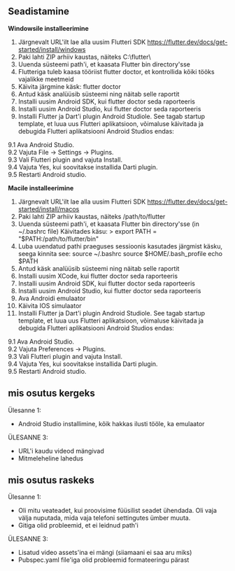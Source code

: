 ## Seadistamine
<b>Windowsile installeerimine</b>

1. Järgnevalt URL'ilt lae alla uusim Flutteri SDK
https://flutter.dev/docs/get-started/install/windows 
2. Paki lahti ZIP arhiiv kaustas, näiteks C:\flutter\
3. Uuenda süsteemi path'i, et kaasata Flutter bin directory'sse
4. Flutteriga tuleb kaasa tööriist flutter doctor, et kontrollida kõiki tööks vajalikke meetmeid
5. Käivita järgmine käsk: flutter doctor
6. Antud käsk analüüsib süsteemi ning näitab selle raportit
7. Installi uusim Android SDK, kui flutter doctor seda raporteeris
8. Installi uusim Android Studio, kui flutter doctor seda raporteeris
9. Installi Flutter ja Dart'i plugin Android Studiole. See tagab startup template, et luua uus Flutteri aplikatsioon, võimaluse käivitada ja debugida Flutteri aplikatsiooni Android Studios endas: 

9.1 Ava Android Studio.<br>
9.2 Vajuta File → Settings → Plugins.<br>
9.3 Vali Flutteri plugin and vajuta Install.<br>
9.4 Vajuta Yes, kui soovitakse installida Darti plugin.<br>
9.5 Restarti Android studio.

<b>Macile installeerimine</b>

1. Järgnevalt URL'ilt lae alla uusim Flutteri SDK
https://flutter.dev/docs/get-started/install/macos
2. Paki lahti ZIP arhiiv kaustas, näiteks /path/to/flutter
3. Uuenda süsteemi path'i, et kaasata Flutter bin directory'sse (in ~/.bashrc file)
Käivitades käsu: > export PATH = "$PATH:/path/to/flutter/bin"
4. Luba uuendatud pathi praeguses sessioonis kasutades järgmist käsku, seega kinnita see: 
source ~/.bashrc
source $HOME/.bash_profile
echo $PATH
5. Antud käsk analüüsib süsteemi ning näitab selle raportit
6. Installi uusim XCode, kui flutter doctor seda raporteeris
7. Installi uusim Android SDK, kui flutter doctor seda raporteeris
8. Installi uusim Android Studio, kui flutter doctor seda raporteeris
9. Ava Androidi emulaator 
10. Käivita IOS simulaator
11. Installi Flutter ja Dart'i plugin Android Studiole. See tagab startup template, et luua uus Flutteri aplikatsioon, võimaluse käivitada ja debugida Flutteri aplikatsiooni Android Studios endas: 

9.1 Ava Android Studio.<br>
9.2 Vajuta Preferences -> Plugins.<br>
9.3 Vali Flutteri plugin and vajuta Install.<br>
9.4 Vajuta Yes, kui soovitakse installida Darti plugin.<br>
9.5 Restarti Android studio.


## mis osutus kergeks
Ülesanne 1:
* Android Studio installimine, kõik hakkas ilusti tööle, ka emulaator

ÜLESANNE 3:
* URL'i kaudu videod mängivad
* Mitmeleheline lahedus


## mis osutus raskeks
Ülesanne 1:
* Oli mitu veateadet, kui proovisime füüsilist seadet ühendada. Oli vaja välja nuputada, mida vaja telefoni settingutes ümber muuta.
* Gitiga olid probleemid, et ei leidnud path'i

ÜLESANNE 3:
* Lisatud video assets'ina ei mängi (siiamaani ei saa aru miks)
* Pubspec.yaml file'iga olid probleemid formateeringu pärast



